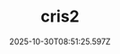 ---
title: "cris2"
description: ""
image: "/uploads/photos/1761814285595-cris2.webp"
display: "/uploads/photos/1761814285595-cris2-display.webp"
thumbnail: "/uploads/photos/1761814285595-cris2-thumb.webp"
width: 3024
height: 4032
featured: false
date: 2025-10-30T08:51:25.597Z
order: 0
---